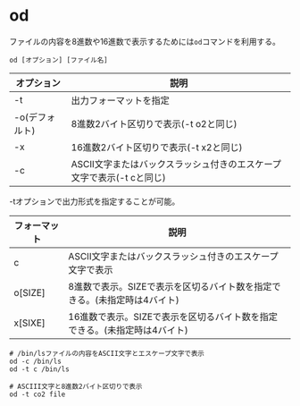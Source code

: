 # od

ファイルの内容を8進数や16進数で表示するためには`od`コマンドを利用する。

```
od [オプション] [ファイル名]
```

| オプション     | 説明                                                                  |
|----------------|-----------------------------------------------------------------------|
| -t             | 出力フォーマットを指定                                                |
| -o(デフォルト) | 8進数2バイト区切りで表示(-t o2と同じ)                                 |
| -x             | 16進数2バイト区切りで表示(-t x2と同じ)                                |
| -c             | ASCII文字またはバックスラッシュ付きのエスケープ文字で表示(-t cと同じ) |

-tオプションで出力形式を指定することが可能。

| フォーマット | 説明                                                                      |
|--------------|---------------------------------------------------------------------------|
| c            | ASCII文字またはバックスラッシュ付きのエスケープ文字で表示                 |
| o[SIZE]      | 8進数で表示。SIZEで表示を区切るバイト数を指定できる。(未指定時は4バイト)  |
| x[SIXE]      | 16進数で表示。SIZEで表示を区切るバイト数を指定できる。(未指定時は4バイト) |

```
# /bin/lsファイルの内容をASCII文字とエスケープ文字で表示
od -c /bin/ls
od -t c /bin/ls
```

```
# ASCIII文字と8進数2バイト区切りで表示
od -t co2 file
```

